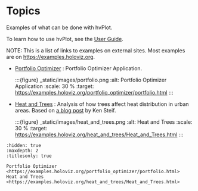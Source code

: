 # Topics

Examples of what can be done with hvPlot.

To learn how to use hvPlot, see the [User Guide](user_guide/index.html).

NOTE: This is a list of links to examples on external sites. Most
examples are on <https://examples.holoviz.org>.

- [Portfolio Optimizer](https://examples.holoviz.org/portfolio_optimizer/portfolio.html)
  : Portfolio Optimizer Application.

    :::{figure} _static/images/portfolio.png
    :alt: Portfolio Optimizer Application
    :scale: 30 %
    :target: https://examples.holoviz.org/portfolio_optimizer/portfolio.html
    :::
- [Heat and Trees](https://examples.holoviz.org/heat_and_trees/Heat_and_Trees.html)
  : Analysis of how trees affect heat distribution in urban areas. Based on
    [a blog post](http://urbanspatialanalysis.com/urban-heat-islands-street-trees-in-philadelphia/)
    by Ken Steif.

    :::{figure} _static/images/heat_and_trees.png
    :alt: Heat and Trees
    :scale: 30 %
    :target: https://examples.holoviz.org/heat_and_trees/Heat_and_Trees.html
    :::

```{toctree}
:hidden: true
:maxdepth: 2
:titlesonly: true

Portfolio Optimizer <https://examples.holoviz.org/portfolio_optimizer/portfolio.html>
Heat and Trees <https://examples.holoviz.org/heat_and_trees/Heat_and_Trees.html>
```
